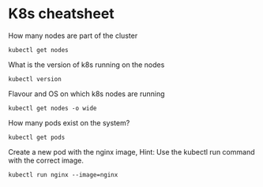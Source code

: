 # K8s cheatsheet
How many nodes are part of the cluster
``` 
kubectl get nodes
```
What is the version of k8s running on the nodes
```
kubectl version
```
Flavour and OS on which k8s nodes are running
```
kubectl get nodes -o wide
```
How many pods exist on the system?
```
kubectl get pods
```
Create a new pod with the nginx image, Hint: Use the kubectl run command with the correct image.
```
kubectl run nginx --image=nginx
```

